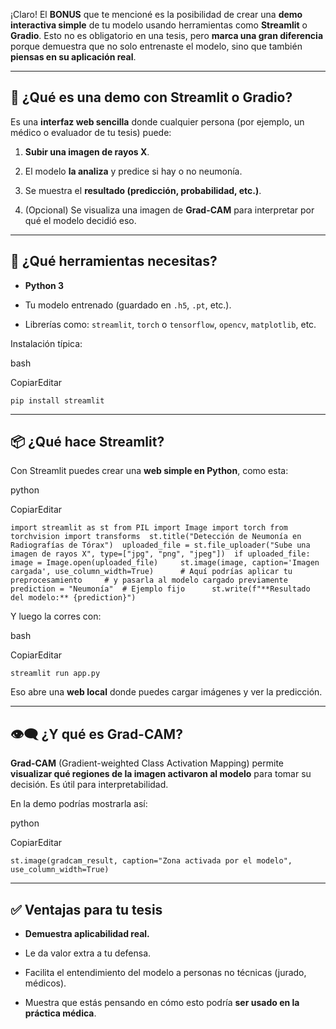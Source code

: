 ¡Claro! El **BONUS** que te mencioné es la posibilidad de crear una **demo interactiva simple** de tu modelo usando herramientas como **Streamlit** o **Gradio**. Esto no es obligatorio en una tesis, pero **marca una gran diferencia** porque demuestra que no solo entrenaste el modelo, sino que también **piensas en su aplicación real**.

---

## 🎁 ¿Qué es una demo con Streamlit o Gradio?

Es una **interfaz web sencilla** donde cualquier persona (por ejemplo, un médico o evaluador de tu tesis) puede:

1. **Subir una imagen de rayos X**.
    
2. El modelo **la analiza** y predice si hay o no neumonía.
    
3. Se muestra el **resultado (predicción, probabilidad, etc.)**.
    
4. (Opcional) Se visualiza una imagen de **Grad-CAM** para interpretar por qué el modelo decidió eso.
    

---

## 🧰 ¿Qué herramientas necesitas?

- **Python 3**
    
- Tu modelo entrenado (guardado en `.h5`, `.pt`, etc.).
    
- Librerías como: `streamlit`, `torch` o `tensorflow`, `opencv`, `matplotlib`, etc.
    

Instalación típica:

bash

CopiarEditar

`pip install streamlit`

---

## 📦 ¿Qué hace Streamlit?

Con Streamlit puedes crear una **web simple en Python**, como esta:

python

CopiarEditar

`import streamlit as st from PIL import Image import torch from torchvision import transforms  st.title("Detección de Neumonía en Radiografías de Tórax")  uploaded_file = st.file_uploader("Sube una imagen de rayos X", type=["jpg", "png", "jpeg"])  if uploaded_file:     image = Image.open(uploaded_file)     st.image(image, caption='Imagen cargada', use_column_width=True)      # Aquí podrías aplicar tu preprocesamiento     # y pasarla al modelo cargado previamente     prediction = "Neumonía"  # Ejemplo fijo      st.write(f"**Resultado del modelo:** {prediction}")`

Y luego la corres con:

bash

CopiarEditar

`streamlit run app.py`

Eso abre una **web local** donde puedes cargar imágenes y ver la predicción.

---

## 👁️‍🗨️ ¿Y qué es Grad-CAM?

**Grad-CAM** (Gradient-weighted Class Activation Mapping) permite **visualizar qué regiones de la imagen activaron al modelo** para tomar su decisión. Es útil para interpretabilidad.

En la demo podrías mostrarla así:

python

CopiarEditar

`st.image(gradcam_result, caption="Zona activada por el modelo", use_column_width=True)`

---

## ✅ Ventajas para tu tesis

- **Demuestra aplicabilidad real.**
    
- Le da valor extra a tu defensa.
    
- Facilita el entendimiento del modelo a personas no técnicas (jurado, médicos).
    
- Muestra que estás pensando en cómo esto podría **ser usado en la práctica médica**.